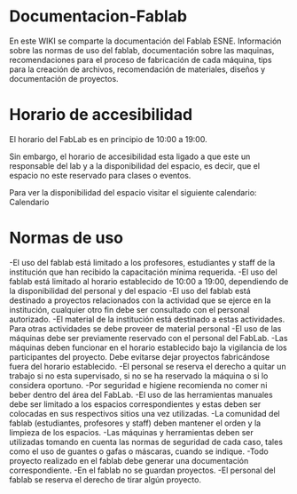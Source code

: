 # Documentacion-Fablab

En este WIKI se comparte la documentación del Fablab ESNE. Información sobre las normas de uso del fablab, documentación sobre las maquinas, recomendaciones para el proceso de fabricación de cada máquina, tips para la creación de archivos, recomendación de materiales, diseños y documentación de proyectos.

# Horario de accesibilidad

El horario del FabLab es en principio de 10:00 a 19:00.

Sin embargo, el horario de accesibilidad esta ligado a que este un responsable del lab y a la disponibilidad del espacio, es decir, que el espacio no este reservado para clases o eventos.

Para ver la disponibilidad del espacio visitar el siguiente calendario: Calendario

# Normas de uso

-El uso del fablab está limitado a los profesores, estudiantes y staff de la institución que han recibido la capacitación mínima requerida.
-El uso del fablab está limitado al horario establecido de 10:00 a 19:00, dependiendo de la disponibilidad del personal y del espacio
-El uso del fablab está destinado a proyectos relacionados con la actividad que se ejerce en la institución, cualquier otro fin debe ser consultado con el personal autorizado.
-El material de la institución está destinado a estas actividades. Para otras actividades se debe proveer de material personal
-El uso de las máquinas debe ser previamente reservado con el personal del FabLab.
-Las máquinas deben funcionar en el horario establecido bajo la vigilancia de los participantes del proyecto. Debe evitarse dejar proyectos fabricándose fuera del horario establecido.
-El personal se reserva el derecho a quitar un trabajo si no esta supervisado, si no se ha reservado la máquina o si lo considera oportuno.
-Por seguridad e higiene recomienda no comer ni beber dentro del área del FabLab.
-El uso de las herramientas manuales debe ser limitado a los espacios correspondientes y estas deben ser colocadas en sus respectivos sitios una vez utilizadas.
-La comunidad del fablab (estudiantes, profesores y staff) deben mantener el orden y la limpieza de los espacios.
-Las máquinas y herramientas deben ser utilizadas tomando en cuenta las normas de seguridad de cada caso, tales como el uso de guantes o gafas o máscaras, cuando se indique.
-Todo proyecto realizado en el fablab debe generar una documentación correspondiente.
-En el fablab no se guardan proyectos.
-El personal del fablab se reserva el derecho de tirar algún proyecto.

